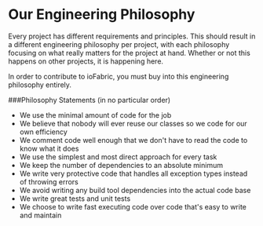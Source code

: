 # Our Engineering Philosophy

Every project has different requirements and principles. This should result in a different engineering philosophy per project, with each philosophy focusing on what really matters for the project at hand. Whether or not this happens on other projects, it is happening here.

In order to contribute to ioFabric, you must buy into this engineering philosophy entirely.

###Philosophy Statements (in no particular order)

* We use the minimal amount of code for the job
* We believe that nobody will ever reuse our classes so we code for our own efficiency
* We comment code well enough that we don't have to read the code to know what it does
* We use the simplest and most direct approach for every task
* We keep the number of dependencies to an absolute minimum
* We write very protective code that handles all exception types instead of throwing errors
* We avoid writing any build tool dependencies into the actual code base
* We write great tests and unit tests
* We choose to write fast executing code over code that's easy to write and maintain